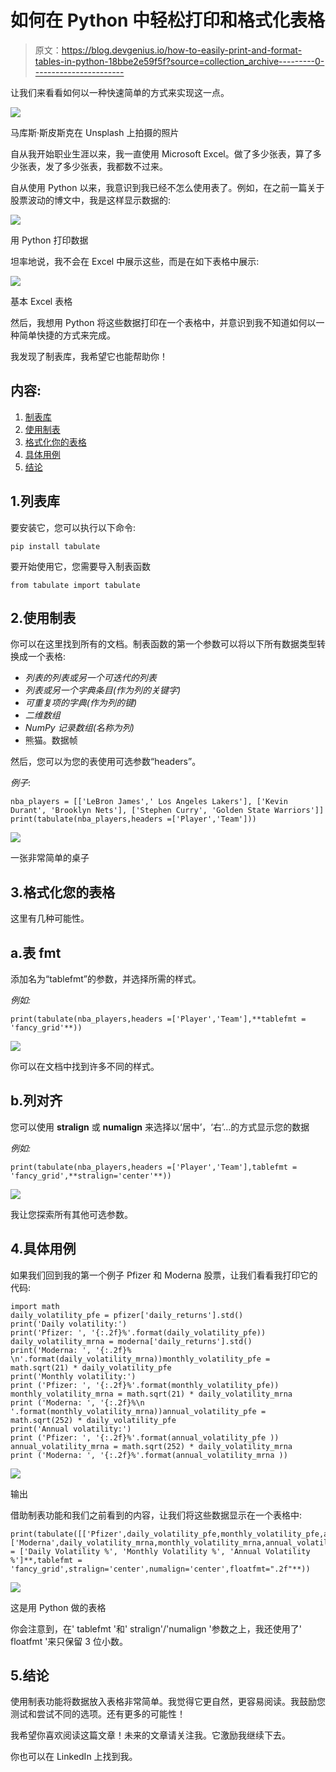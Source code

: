 # 如何在 Python 中轻松打印和格式化表格

> 原文：<https://blog.devgenius.io/how-to-easily-print-and-format-tables-in-python-18bbe2e59f5f?source=collection_archive---------0----------------------->

让我们来看看如何以一种快速简单的方式来实现这一点。

![](img/1abaefe8c27bb87d8c86ef86959b9071.png)

马库斯·斯皮斯克在 Unsplash 上拍摄的照片

自从我开始职业生涯以来，我一直使用 Microsoft Excel。做了多少张表，算了多少张表，发了多少张表，我都数不过来。

自从使用 Python 以来，我意识到我已经不怎么使用表了。例如，在之前一篇关于股票波动的博文中，我是这样显示数据的:

![](img/d87f1436e52f7e9c0add6c05b28e8871.png)

用 Python 打印数据

坦率地说，我不会在 Excel 中展示这些，而是在如下表格中展示:

![](img/345b37ba73eedd976798dd9efce3fc2d.png)

基本 Excel 表格

然后，我想用 Python 将这些数据打印在一个表格中，并意识到我不知道如何以一种简单快捷的方式来完成。

我发现了制表库，我希望它也能帮助你！

## 内容:

1.  [制表库](https://medium.com/p/18bbe2e59f5f#119e)
2.  [使用制表](https://medium.com/p/18bbe2e59f5f#f768)
3.  [格式化你的表格](https://medium.com/p/18bbe2e59f5f#2d3a)
4.  [具体用例](https://medium.com/p/18bbe2e59f5f#0ef2)
5.  [结论](https://medium.com/p/18bbe2e59f5f#b6eb)

## 1.列表库

要安装它，您可以执行以下命令:

```
pip install tabulate
```

要开始使用它，您需要导入制表函数

```
from tabulate import tabulate
```

## 2.使用制表

你可以在这里找到所有的文档。制表函数的第一个参数可以将以下所有数据类型转换成一个表格:

*   *列表的列表或另一个可迭代的列表*
*   *列表或另一个字典条目(作为列的关键字)*
*   *可重复项的字典(作为列的键)*
*   *二维数组*
*   *NumPy 记录数组(名称为列)*
*   熊猫。数据帧

然后，您可以为您的表使用可选参数“headers”。

*例子*:

```
nba_players = [['LeBron James',' Los Angeles Lakers'], ['Kevin Durant', 'Brooklyn Nets'], ['Stephen Curry', 'Golden State Warriors']]
print(tabulate(nba_players,headers =['Player','Team']))
```

![](img/1cb7949464e68133e866aa78e757a7a6.png)

一张非常简单的桌子

## 3.格式化您的表格

这里有几种可能性。

## a.表 fmt

添加名为“tablefmt”的参数，并选择所需的样式。

*例如:*

```
print(tabulate(nba_players,headers =['Player','Team'],**tablefmt = 'fancy_grid'**))
```

![](img/5801ab189f54af5311c233846fcf16f8.png)

你可以在文档中找到许多不同的样式。

## b.列对齐

您可以使用 **stralign** 或 **numalign** 来选择以‘居中’，‘右’…的方式显示您的数据

*例如:*

```
print(tabulate(nba_players,headers =['Player','Team'],tablefmt = 'fancy_grid',**stralign='center'**))
```

![](img/4f513b8f434ee5b936eb36ec6f4c2841.png)

我让您探索所有其他可选参数。

## 4.具体用例

如果我们回到我的第一个例子 Pfizer 和 Moderna 股票，让我们看看我打印它的代码:

```
import math
daily_volatility_pfe = pfizer['daily_returns'].std()
print('Daily volatility:')
print('Pfizer: ', '{:.2f}%'.format(daily_volatility_pfe))
daily_volatility_mrna = moderna['daily_returns'].std()
print('Moderna: ', '{:.2f}% \n'.format(daily_volatility_mrna))monthly_volatility_pfe = math.sqrt(21) * daily_volatility_pfe
print('Monthly volatility:')
print ('Pfizer: ', '{:.2f}%'.format(monthly_volatility_pfe))
monthly_volatility_mrna = math.sqrt(21) * daily_volatility_mrna
print ('Moderna: ', '{:.2f}%\n '.format(monthly_volatility_mrna))annual_volatility_pfe = math.sqrt(252) * daily_volatility_pfe
print('Annual volatility:')
print ('Pfizer: ', '{:.2f}%'.format(annual_volatility_pfe ))
annual_volatility_mrna = math.sqrt(252) * daily_volatility_mrna
print ('Moderna: ', '{:.2f}%'.format(annual_volatility_mrna ))
```

![](img/a62bfd9811752b9f920fedc8726eb635.png)

输出

借助制表功能和我们之前看到的内容，让我们将这些数据显示在一个表格中:

```
print(tabulate([['Pfizer',daily_volatility_pfe,monthly_volatility_pfe,annual_volatility_pfe], ['Moderna',daily_volatility_mrna,monthly_volatility_mrna,annual_volatility_mrna]],headers = ['Daily Volatility %', 'Monthly Volatility %', 'Annual Volatility %']**,tablefmt = 'fancy_grid',stralign='center',numalign='center',floatfmt=".2f"**))
```

![](img/7e417d2ae9d19f0b757e45dcb61ae546.png)

这是用 Python 做的表格

你会注意到，在' tablefmt '和' stralign'/'numalign '参数之上，我还使用了' floatfmt '来只保留 3 位小数。

## 5.结论

使用制表功能将数据放入表格非常简单。我觉得它更自然，更容易阅读。我鼓励您测试和尝试不同的选项。还有更多的可能性！

我希望你喜欢阅读这篇文章！未来的文章请关注我。它激励我继续下去。

你也可以在 LinkedIn 上找到我。